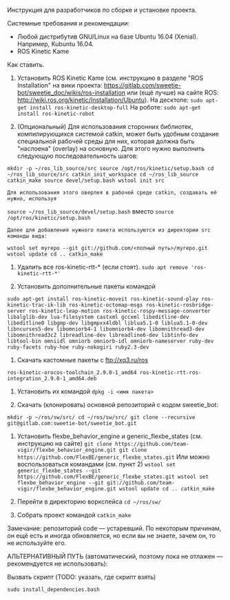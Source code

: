  
Инструкция для разработчиков по сборке и установке проекта.

Системные требования и рекомендации:
* Любой дистрибутив GNU/Linux на базе Ubuntu 16.04 (Xenial). Например, Kubuntu 16.04.
* ROS Kinetic Kame

Как ставить.

1. Установить ROS Kinetic Kame (см. инструкцию в разделе "ROS Installation" на вики проекта: https://gitlab.com/sweetie-bot/sweetie_doc/wikis/ros-installation или (ещё лучше) на сайте ROS: http://wiki.ros.org/kinetic/Installation/Ubuntu).
На десктопе:
`sudo apt-get install ros-kinetic-desktop-full`
На роботе:
`sudo apt-get install ros-kinetic-robot`

1. (Опциональный) Для использования сторонних библиотек, компилирующихся системой catkin, может быть удобным создание специальной рабочей среды для них, которая должна быть "наслоена" (overlay) на основную. Для этого нужно выполнить следующую последовательность шагов:

`
mkdir -p ~/ros_lib_source/src
source /opt/ros/kinetic/setup.bash
cd ~/ros_lib_source/src
catkin_init_workspace
cd ~/ros_lib_source
catkin_make
source devel/setup.bash
wstool init src
`

    Для использования этого оверлея в рабочей среде catkin, создавать её нужно, используя 

`source ~/ros_lib_source/devel/setup.bash`
вместо
`source /opt/ros/kinetic/setup.bash`

    Далее для добавления нужного пакета используются из директории src команды вида:

`
wstool set myrepo --git git://github.com/<полный путь>/myrepo.git
wstool update
cd ..
catkin_make
`

1. Удалить все ros-kinetic-rtt-* (если стоят).
`sudo apt remove 'ros-kinetic-rtt-*'`

1. Установить дополнительные пакеты командой

`sudo apt-get install ros-kinetic-moveit ros-kinetic-sound-play ros-kinetic-trac-ik-lib ros-kinetic-octomap-msgs ros-kinetic-rosbridge-server ros-kinetic-leap-motion ros-kinetic-rospy-message-converter libalglib-dev lua-filesystem castxml gccxml libeditline-dev libeditline0 libgmp-dev libgmpxx4ldbl liblua5.1-0 liblua5.1-0-dev libncurses5-dev libomniorb4-1 libomniorb4-dev libomnithread3-dev libomnithread3c2 libreadline-dev libreadline6-dev libtinfo-dev libtool-bin omniidl omniorb omniorb-idl omniorb-nameserver ruby-dev ruby-facets ruby-hoe ruby-nokogiri ruby2.3-dev`

1. Скачать кастомные пакеты с ftp://xq3.ru/ros

`
ros-kinetic-orocos-toolchain_2.9.0-1_amd64
ros-kinetic-rtt-ros-integration_2.9.0-1_amd64.deb
`

1. Установить их командой `dpkg -i <имя пакета>`

1. Скачать (клонировать) основной репозиторий с кодом sweetie_bot:

`
mkdir -p ~/ros/sw/src/
cd ~/ros/sw/src/
git clone --recursive git@gitlab.com:sweetie-bot/sweetie_bot.git
`

1. Установить flexbe_behavior_engine и generic_flexbe_states (см. инструкцию на сайте)
`
git clone https://github.com/team-vigir/flexbe_behavior_engine.git
git clone https://github.com/FlexBE/generic_flexbe_states.git
`
    Или можно воспользоваться командами (см. пункт 2)
`
wstool set generic_flexbe_states --git https://github.com/FlexBE/generic_flexbe_states.git
wstool set flexbe_behavior_engine --git git://github.com/team-vigir/flexbe_behavior_engine.git
wstool update
cd ..
catkin_make
`

1. Перейти в директорию воркспейса
`cd ~/ros/sw/`

1. Собрать проект командой
`catkin_make`

Замечание: репозиторий code &mdash; устаревший. По некоторым причинам, он ещё есть и иногда обновляется, но если вы не знаете, зачем он, то не используйте его.

АЛЬТЕРНАТИВНЫЙ ПУТЬ (автоматический, поэтому пока не отлажен &mdash; рекомендуется не использовать):

Вызвать скрипт (TODO: указать, где скрипт взять)

`sudo install_dependencies.bash`